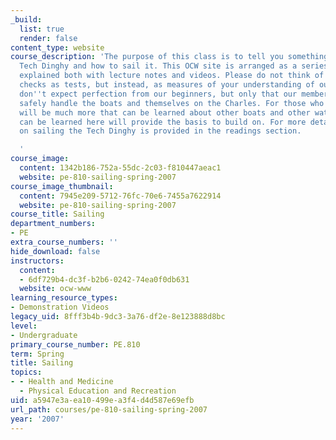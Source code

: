 ```yaml
---
_build:
  list: true
  render: false
content_type: website
course_description: 'The purpose of this class is to tell you something about our
  Tech Dinghy and how to sail it. This OCW site is arranged as a series of skills,
  explained both with lecture notes and videos. Please do not think of these skill
  checks as tests, but instead, as measures of your understanding of our sport. We
  don''t expect perfection from our beginners, but only that our members be able to
  safely handle the boats and themselves on the Charles. For those who wish it, there
  will be much more that can be learned about other boats and other waters, but what
  can be learned here will provide the basis to build on. For more detail, a text
  on sailing the Tech Dinghy is provided in the readings section.

  '
course_image:
  content: 1342b186-752a-55dc-2c03-f810447aeac1
  website: pe-810-sailing-spring-2007
course_image_thumbnail:
  content: 7945e209-5712-76fc-70e6-7455a7622914
  website: pe-810-sailing-spring-2007
course_title: Sailing
department_numbers:
- PE
extra_course_numbers: ''
hide_download: false
instructors:
  content:
  - 6df729b4-dc3f-b2b6-0242-74ea0f0db631
  website: ocw-www
learning_resource_types:
- Demonstration Videos
legacy_uid: 8fff3b4b-9dc3-3a76-df2e-8e123888d8bc
level:
- Undergraduate
primary_course_number: PE.810
term: Spring
title: Sailing
topics:
- - Health and Medicine
  - Physical Education and Recreation
uid: a5947e3a-ea10-499e-a3f4-d4d587e69efb
url_path: courses/pe-810-sailing-spring-2007
year: '2007'
---
```

